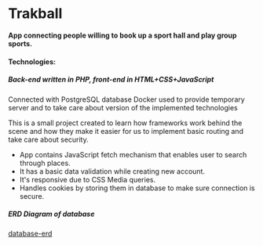 # Trakball

**App connecting people willing to book up a sport hall and play group sports.**

#### Technologies:

##### Back-end written in PHP, front-end in HTML+CSS+JavaScript
Connected with PostgreSQL database
Docker used to provide temporary server and to take care about version of the implemented technologies

This is a small project created to learn how frameworks work behind the scene 
and how they make it easier for us to implement basic routing and take care about security.

+ App contains JavaScript fetch mechanism that enables user to search through places.
+ It has a basic data validation while creating new account.
+ It's responsive due to CSS Media queries.
+ Handles cookies by storing them in database to make sure connection is secure.

##### ERD Diagram of database
[database-erd](https://github.com/smasiek/Trakball/blob/master/ERD%20Diagram.png?raw=true)

